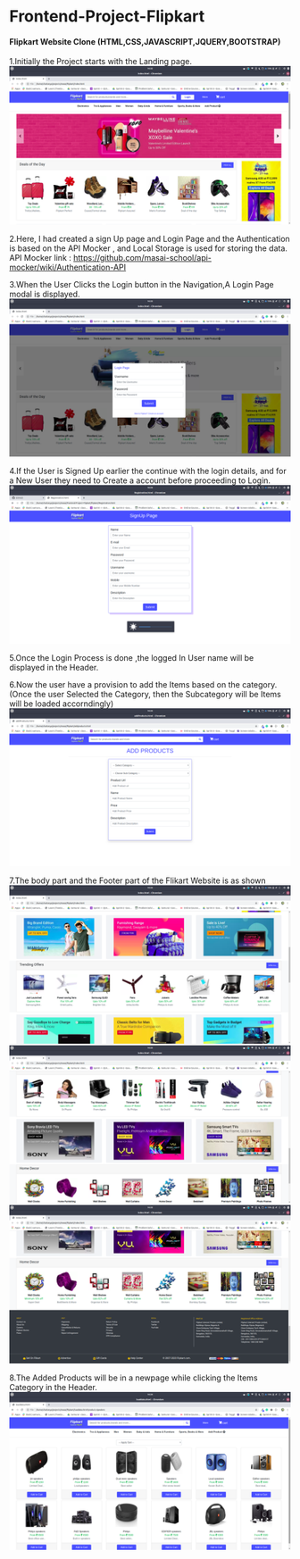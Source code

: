 # Frontend-Project-Flipkart

#### Flipkart Website Clone  (HTML,CSS,JAVASCRIPT,JQUERY,BOOTSTRAP)

1.Initially the Project starts with the Landing page.
            ![Landing Page](/ScreenShots/LandingPage.png)

2.Here, I had created a sign Up page and Login Page and the Authentication is based on the API Mocker , and Local Storage is used for storing the data. 
            API Mocker link : https://github.com/masai-school/api-mocker/wiki/Authentication-API
            

3.When the User Clicks the Login button in the Navigation,A Login Page modal is displayed.
            ![login page](/ScreenShots/LoginPage.png)

4.If the User is Signed Up earlier the continue with the login details, and for a New User they need to Create a account before proceeding to Login.
            ![SignUp page](/ScreenShots/SignUpPage.png)

5.Once the Login Process is done ,the logged In User name will be displayed in the Header.

6.Now the user have a provision to add the Items based on the category.(Once the user Selected the Category, then the Subcategory will be Items will be loaded accorndingly)
            ![App Products page](/ScreenShots/AddProductsPage.png)

7.The body part and the Footer part of the Flikart Website is as shown
            ![Body1](/ScreenShots/BodyPage1.png)
            ![Body2](/ScreenShots/BodyPage2.png)
            ![Footer](/ScreenShots/Footer.png)

8.The Added Products will be in a newpage while clicking the Items Category in the Header.
            ![Added products](/ScreenShots/Products.png)

